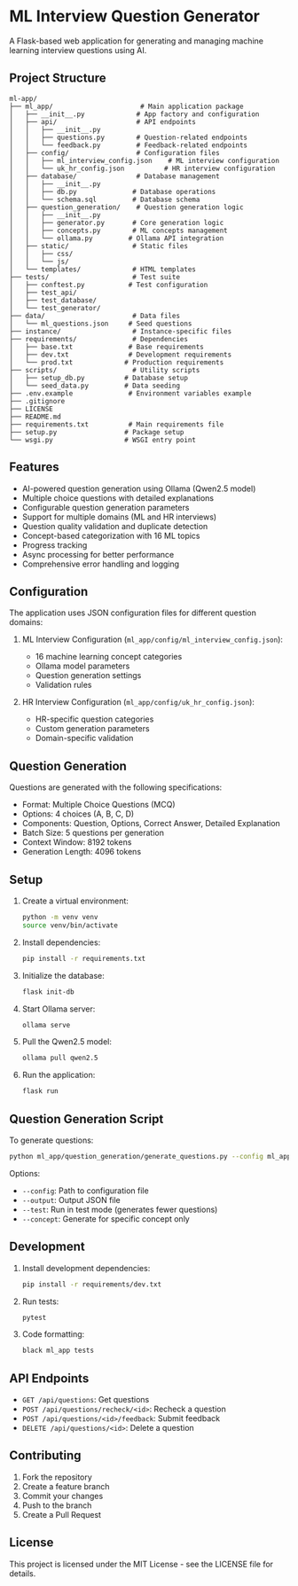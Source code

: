 # ML Interview Question Generator

A Flask-based web application for generating and managing machine learning interview questions using AI.

## Project Structure

```
ml-app/
├── ml_app/                      # Main application package
│   ├── __init__.py             # App factory and configuration
│   ├── api/                    # API endpoints
│   │   ├── __init__.py
│   │   ├── questions.py        # Question-related endpoints
│   │   └── feedback.py         # Feedback-related endpoints
│   ├── config/                 # Configuration files
│   │   ├── ml_interview_config.json    # ML interview configuration
│   │   └── uk_hr_config.json          # HR interview configuration
│   ├── database/               # Database management
│   │   ├── __init__.py
│   │   ├── db.py              # Database operations
│   │   └── schema.sql         # Database schema
│   ├── question_generation/    # Question generation logic
│   │   ├── __init__.py
│   │   ├── generator.py       # Core generation logic
│   │   ├── concepts.py        # ML concepts management
│   │   └── ollama.py         # Ollama API integration
│   ├── static/                # Static files
│   │   ├── css/
│   │   └── js/
│   └── templates/             # HTML templates
├── tests/                     # Test suite
│   ├── conftest.py           # Test configuration
│   ├── test_api/            
│   ├── test_database/
│   └── test_generator/
├── data/                      # Data files
│   └── ml_questions.json     # Seed questions
├── instance/                  # Instance-specific files
├── requirements/              # Dependencies
│   ├── base.txt              # Base requirements
│   ├── dev.txt               # Development requirements
│   └── prod.txt             # Production requirements
├── scripts/                   # Utility scripts
│   ├── setup_db.py          # Database setup
│   └── seed_data.py         # Data seeding
├── .env.example              # Environment variables example
├── .gitignore
├── LICENSE
├── README.md
├── requirements.txt          # Main requirements file
├── setup.py                 # Package setup
└── wsgi.py                  # WSGI entry point
```

## Features

- AI-powered question generation using Ollama (Qwen2.5 model)
- Multiple choice questions with detailed explanations
- Configurable question generation parameters
- Support for multiple domains (ML and HR interviews)
- Question quality validation and duplicate detection
- Concept-based categorization with 16 ML topics
- Progress tracking
- Async processing for better performance
- Comprehensive error handling and logging

## Configuration

The application uses JSON configuration files for different question domains:

1. ML Interview Configuration (`ml_app/config/ml_interview_config.json`):
   - 16 machine learning concept categories
   - Ollama model parameters
   - Question generation settings
   - Validation rules

2. HR Interview Configuration (`ml_app/config/uk_hr_config.json`):
   - HR-specific question categories
   - Custom generation parameters
   - Domain-specific validation

## Question Generation

Questions are generated with the following specifications:
- Format: Multiple Choice Questions (MCQ)
- Options: 4 choices (A, B, C, D)
- Components: Question, Options, Correct Answer, Detailed Explanation
- Batch Size: 5 questions per generation
- Context Window: 8192 tokens
- Generation Length: 4096 tokens

## Setup

1. Create a virtual environment:
   ```bash
   python -m venv venv
   source venv/bin/activate
   ```

2. Install dependencies:
   ```bash
   pip install -r requirements.txt
   ```

3. Initialize the database:
   ```bash
   flask init-db
   ```

4. Start Ollama server:
   ```bash
   ollama serve
   ```

5. Pull the Qwen2.5 model:
   ```bash
   ollama pull qwen2.5
   ```

6. Run the application:
   ```bash
   flask run
   ```

## Question Generation Script

To generate questions:
```bash
python ml_app/question_generation/generate_questions.py --config ml_app/config/ml_interview_config.json --output data/ml_questions.json
```

Options:
- `--config`: Path to configuration file
- `--output`: Output JSON file
- `--test`: Run in test mode (generates fewer questions)
- `--concept`: Generate for specific concept only

## Development

1. Install development dependencies:
   ```bash
   pip install -r requirements/dev.txt
   ```

2. Run tests:
   ```bash
   pytest
   ```

3. Code formatting:
   ```bash
   black ml_app tests
   ```

## API Endpoints

- `GET /api/questions`: Get questions
- `POST /api/questions/recheck/<id>`: Recheck a question
- `POST /api/questions/<id>/feedback`: Submit feedback
- `DELETE /api/questions/<id>`: Delete a question

## Contributing

1. Fork the repository
2. Create a feature branch
3. Commit your changes
4. Push to the branch
5. Create a Pull Request

## License

This project is licensed under the MIT License - see the LICENSE file for details.

